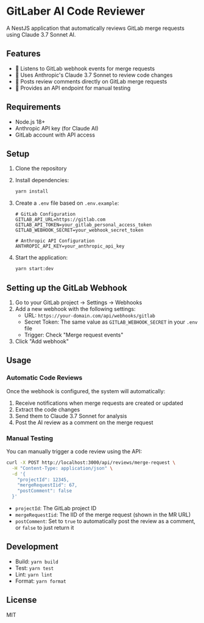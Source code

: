 # GitLaber AI Code Reviewer

A NestJS application that automatically reviews GitLab merge requests using Claude 3.7 Sonnet AI.

## Features

- 🔄 Listens to GitLab webhook events for merge requests
- 🧠 Uses Anthropic's Claude 3.7 Sonnet to review code changes
- 💬 Posts review comments directly on GitLab merge requests
- 🧪 Provides an API endpoint for manual testing

## Requirements

- Node.js 18+
- Anthropic API key (for Claude AI)
- GitLab account with API access

## Setup

1. Clone the repository
2. Install dependencies:
   ```bash
   yarn install
   ```
3. Create a `.env` file based on `.env.example`:
   ```
   # GitLab Configuration
   GITLAB_API_URL=https://gitlab.com
   GITLAB_API_TOKEN=your_gitlab_personal_access_token
   GITLAB_WEBHOOK_SECRET=your_webhook_secret_token

   # Anthropic API Configuration
   ANTHROPIC_API_KEY=your_anthropic_api_key
   ```

4. Start the application:
   ```bash
   yarn start:dev
   ```

## Setting up the GitLab Webhook

1. Go to your GitLab project → Settings → Webhooks
2. Add a new webhook with the following settings:
   - URL: `https://your-domain.com/api/webhooks/gitlab`
   - Secret Token: The same value as `GITLAB_WEBHOOK_SECRET` in your `.env` file
   - Trigger: Check "Merge request events"
3. Click "Add webhook"

## Usage

### Automatic Code Reviews

Once the webhook is configured, the system will automatically:
1. Receive notifications when merge requests are created or updated
2. Extract the code changes
3. Send them to Claude 3.7 Sonnet for analysis
4. Post the AI review as a comment on the merge request

### Manual Testing

You can manually trigger a code review using the API:

```bash
curl -X POST http://localhost:3000/api/reviews/merge-request \
  -H "Content-Type: application/json" \
  -d '{
    "projectId": 12345,
    "mergeRequestIid": 67,
    "postComment": false
  }'
```

- `projectId`: The GitLab project ID
- `mergeRequestIid`: The IID of the merge request (shown in the MR URL)
- `postComment`: Set to `true` to automatically post the review as a comment, or `false` to just return it

## Development

- Build: `yarn build`
- Test: `yarn test`
- Lint: `yarn lint`
- Format: `yarn format`

## License

MIT

